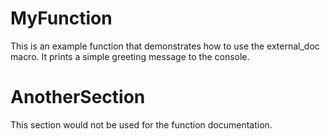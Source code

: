 # MyFunction
This is an example function that demonstrates how to use the external_doc macro.
It prints a simple greeting message to the console.

# AnotherSection
This section would not be used for the function documentation. 